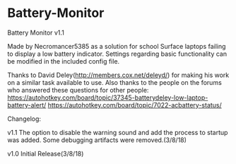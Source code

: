 # Battery-Monitor
Battery Monitor v1.1

Made by Necromancer5385 as a solution for school Surface laptops failing to display a low battery indicator. Settings regarding basic functionality can be modified in the included config file.

Thanks to David Deley(http://members.cox.net/deleyd/) for making his work on a similar task available to use. Also thanks to the people on the forums who answered these questions for other people: https://autohotkey.com/board/topic/37345-batterydeley-low-laptop-battery-alert/ https://autohotkey.com/board/topic/7022-acbattery-status/

Changelog:

v1.1 The option to disable the warning sound and add the process to startup was added. Some debugging artifacts were removed.(3/8/18)

v1.0 Initial Release(3/8/18)

